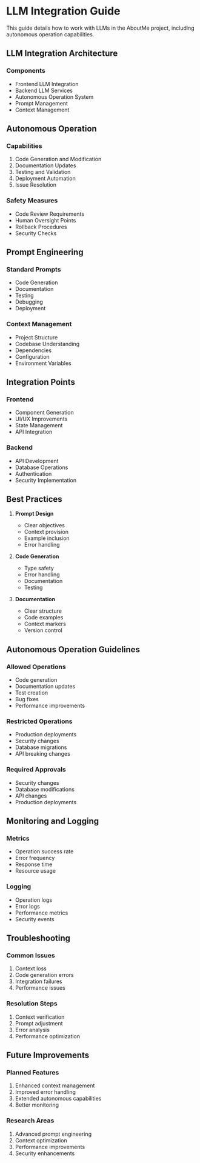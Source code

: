 # LLM Integration Guide

This guide details how to work with LLMs in the AboutMe project, including autonomous operation capabilities.

## LLM Integration Architecture

### Components
- Frontend LLM Integration
- Backend LLM Services
- Autonomous Operation System
- Prompt Management
- Context Management

## Autonomous Operation

### Capabilities
1. Code Generation and Modification
2. Documentation Updates
3. Testing and Validation
4. Deployment Automation
5. Issue Resolution

### Safety Measures
- Code Review Requirements
- Human Oversight Points
- Rollback Procedures
- Security Checks

## Prompt Engineering

### Standard Prompts
- Code Generation
- Documentation
- Testing
- Debugging
- Deployment

### Context Management
- Project Structure
- Codebase Understanding
- Dependencies
- Configuration
- Environment Variables

## Integration Points

### Frontend
- Component Generation
- UI/UX Improvements
- State Management
- API Integration

### Backend
- API Development
- Database Operations
- Authentication
- Security Implementation

## Best Practices

1. **Prompt Design**
   - Clear objectives
   - Context provision
   - Example inclusion
   - Error handling

2. **Code Generation**
   - Type safety
   - Error handling
   - Documentation
   - Testing

3. **Documentation**
   - Clear structure
   - Code examples
   - Context markers
   - Version control

## Autonomous Operation Guidelines

### Allowed Operations
- Code generation
- Documentation updates
- Test creation
- Bug fixes
- Performance improvements

### Restricted Operations
- Production deployments
- Security changes
- Database migrations
- API breaking changes

### Required Approvals
- Security changes
- Database modifications
- API changes
- Production deployments

## Monitoring and Logging

### Metrics
- Operation success rate
- Error frequency
- Response time
- Resource usage

### Logging
- Operation logs
- Error logs
- Performance metrics
- Security events

## Troubleshooting

### Common Issues
1. Context loss
2. Code generation errors
3. Integration failures
4. Performance issues

### Resolution Steps
1. Context verification
2. Prompt adjustment
3. Error analysis
4. Performance optimization

## Future Improvements

### Planned Features
1. Enhanced context management
2. Improved error handling
3. Extended autonomous capabilities
4. Better monitoring

### Research Areas
1. Advanced prompt engineering
2. Context optimization
3. Performance improvements
4. Security enhancements
